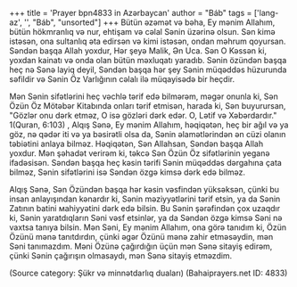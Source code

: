 +++
title = 'Prayer bpn4833 in Azərbaycan'
author = "Báb"
tags = ['lang-az', '', "Báb", "unsorted"]
+++
Bütün əzəmət və bəha, Ey mənim Allahım, bütün hökmranlıq və nur, ehtişam və cəlal Sənin üzərinə olsun. Sən kimə istəsən, ona sultanlıq əta edirsən və kimi istəsən, ondan məhrum qoyursan. Səndən başqa Allah yoxdur, Hər şeyə Malik, Ən Uca. Sən O Kəssən ki, yoxdan kainatı və onda olan bütün məxluqatı yaradıb. Sənin özündən başqa heç nə Sənə layiq deyil, Səndən başqa hər şey Sənin müqəddəs hüzurunda səfildir və Sənin Öz Varlığının cəlalı ilə müqayisədə bir heçdir.

Mən Sənin sifətlərini heç vəchlə tərif edə bilmərəm, məgər onunla ki, Sən Özün Öz Mötəbər Kitabında onları tərif etmisən, harada ki, Sən buyurursan, "Gözlər onu dərk etməz, O isə gözləri dərk edər. O, Lətif və Xəbərdardır." 1(Quran, 6:103) , Alqış Sənə, Ey mənim Allahım, həqiqətən, heç bir ağıl və ya göz, nə qədər iti və ya bəsirətli olsa da, Sənin əlamətlərindən ən cüzi olanın təbiətini anlaya bilməz. Həqiqətən, Sən Allahsan, Səndən başqa Allah yoxdur. Mən şəhadət verirəm ki, təkcə Sən Özün Öz sifətlərinin yeganə ifadəsisən. Səndən başqa heç kəsin tərifi Sənin müqəddəs dərgahına çata bilməz, Sənin sifətlərini isə Səndən özgə kimsə dərk edə bilməz.

Alqış Sənə, Sən Özündən başqa hər kəsin vəsfindən yüksəksən, çünki bu insan anlayışından kənardır ki, Sənin məziyyətlərini tərif etsin, ya da Sənin Zatının batini маhiyyətini dərk edə bilsin. Bu Sənin şərəfindən çox uzaqdır ki, Sənin yaratdıqların Səni vəsf etsinlər, ya da Səndən özgə kimsə Səni nə vaxtsa tanıya bilsin. Mən Səni, Ey mənim Allahım, ona görə tanıdım ki, Özün Özünü mənə tanıtdırdın, çünki əgər Özünü mənə zahir etməsəydin, mən Səni tanımazdım. Məni Özünə çağırdığın üçün mən Sənə sitayiş edirəm, çünki Sənin çağırışın olmasaydı, mən Sənə sitayiş etməzdim.

(Source category: Şükr və minnətdarlıq duaları)
(Bahaiprayers.net ID: 4833)
